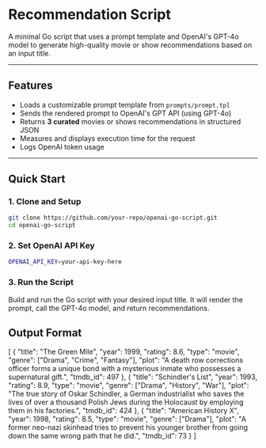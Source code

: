 # Recommendation Script

A minimal Go script that uses a prompt template and OpenAI's GPT-4o model to generate high-quality movie or show recommendations based on an input title.

---

## Features

- Loads a customizable prompt template from `prompts/prompt.tpl`
- Sends the rendered prompt to OpenAI's GPT API (using GPT-4o)
- Returns **3 curated** movies or shows recommendations in structured JSON
- Measures and displays execution time for the request
- Logs OpenAI token usage

---

## Quick Start

### 1. Clone and Setup

```bash
git clone https://github.com/your-repo/openai-go-script.git
cd openai-go-script
```

### 2. Set OpenAI API Key

```bash
OPENAI_API_KEY=your-api-key-here
```

### 3. Run the Script

Build and run the Go script with your desired input title. It will render the prompt, call the GPT-4o model, and return recommendations.

## Output Format

[
{
"title": "The Green Mile",
"year": 1999,
"rating": 8.6,
"type": "movie",
"genre": ["Drama", "Crime", "Fantasy"],
"plot": "A death row corrections officer forms a unique bond with a mysterious inmate who possesses a supernatural gift.",
"tmdb_id": 497
},
{
"title": "Schindler's List",
"year": 1993,
"rating": 8.9,
"type": "movie",
"genre": ["Drama", "History", "War"],
"plot": "The true story of Oskar Schindler, a German industrialist who saves the lives of over a thousand Polish Jews during the Holocaust by employing them in his factories.",
"tmdb_id": 424
},
{
"title": "American History X",
"year": 1998,
"rating": 8.5,
"type": "movie",
"genre": ["Drama"],
"plot": "A former neo-nazi skinhead tries to prevent his younger brother from going down the same wrong path that he did.",
"tmdb_id": 73
}
]
